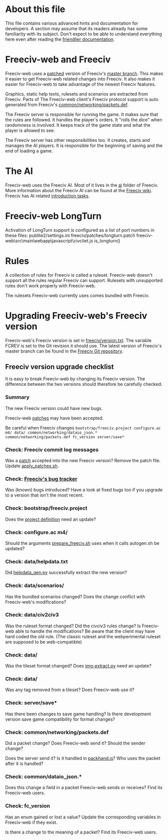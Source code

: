 # About this file

This file contains various advanced hints and documentation for developers.
A section may assume that its readers already has some familiarity with its
subject.
Don't expect to be able to understand everything here even after reading the
[friendlier documentation](README.md).

# Freeciv-web and Freeciv

Freeciv-web uses a [patched](freeciv/apply_patches.sh) version of Freeciv's
[master branch](http://freeciv.wikia.com/wiki/Freeciv_source_code_repository).
This makes it easier to get Freeciv-web related changes into Freeciv.
It also makes it easier for Freeciv-web to take advantage of the newest
Freeciv features.

Graphics, static help texts, rulesets and scenarios are extracted from
Freeciv.
Parts of The Freeciv-web client's Freeciv protocol support is auto generated
from Freeciv's [common/networking/packets.def](https://github.com/freeciv/freeciv/blob/master/common/networking/packets.def).

The Freeciv server is responsible for running the game.
It makes sure that the rules are followed.
It handles the player's orders.
It "rolls the dice" when randomness is involved.
It keeps track of the game state and what the player is allowed to see.

The Freeciv server has other responsibilities too.
It creates, starts and manages the AI players.
It is responsible for the beginning of saving and the end of loading a game.

# The AI

Freeciv-web uses the Freeciv AI.
Most of it lives in the [ai](http://repo.or.cz/freeciv.git/tree/HEAD:/ai)
folder of Freeciv.
More information about the Freeciv AI can be found at the
[Freeciv wiki](http://freeciv.wikia.com/wiki/Category:AI).
Freeciv has AI related
[introduction tasks](http://freeciv.wikia.com/wiki/Introduction_tasks).

# Freeciv-web LongTurn

Activation of LongTurn support is configured as a list of port numbers in these files:
publite2/settings.ini 
freeciv/patches/longturn.patch
freeciv-web\src\main\webapp\javascript\civcliet.js  is_longturn()

# Rules

A collection of rules for Freeciv is called a ruleset.
Freeciv-web doesn't support all the rules regular Freeciv can support.
Rulesets with unsupported rules don't work properly with Freeciv-web.

The rulesets Freeciv-web currently uses comes bundled with Freeciv.

# Upgrading Freeciv-web's Freeciv version

Freeciv-web's Freeciv version is set in
[freeciv/version.txt](freeciv/version.txt).
The variable FCREV is set to the Git revision it should use.
The latest version of Freeciv's master branch can be found in the
[Freeciv Git repository](https://github.com/freeciv/freeciv/).

## Freeciv version upgrade checklist

It is easy to break Freeciv-web by changing its Freeciv version.
The difference between the two versions should therefore be carefully
checked.

### Summary

The new Freeciv version could have new bugs.

Freeciv-web [patches](freeciv/apply_patches.sh) may have been accepted.

Be careful when Freeciv changes
`bootstrap/freeciv.project configure.ac m4/ data/ common/networking/dataio_json.* common/networking/packets.def fc_version server/save*`

### Check: Freeciv commit log messages

Was a [patch](freeciv/patches/) accepted into the new Freeciv version?
Remove the patch file.
Update [apply_patches.sh](freeciv/apply_patches.sh).

### Check: [Freeciv's bug tracker](https://www.hostedredmine.com/projects/freeciv)

Was (known) bugs introduced?
Have a look at fixed bugs too if you upgrade to a version that isn't the
most recent.

### Check: bootstrap/freeciv.project

Does the [project definition](freeciv/freeciv-web.project) need an update?

### Check: configure.ac m4/

Should the arguments [prepare_freeciv.sh](freeciv/prepare_freeciv.sh) uses
when it calls autogen.sh be updated?

### Check: data/helpdata.txt

Did [helpdata_gen.py](scripts/helpdata_gen/helpdata_gen.py) successfully
extract the new version?

### Check: data/scenarios/

Has the bundled scenarios changed?
Does the change conflict with Freeciv-web's modifications?

### Check: data/civ2civ3

Was the ruleset format changed?
Did the civciv3 rules change?
Is Freeciv-web able to handle the modifications?
Be aware that the client may have hard coded the old rule.
(The classic ruleset and the webperimental ruleset are supposed to be
web-compatible)

### Check: data/

Was the tileset format changed?
Does [img-extract.py](scripts/freeciv-img-extract/img-extract.py) need an
update?

### Check: data/

Was any tag removed from a tileset?
Does Freeciv-web use it?

### Check: server/save*

Has there been changes to save game handling?
Is there development version save game compatibility for format changes?

### Check: common/networking/packets.def

Did a packet change?
Does Freeciv-web send it?
Should the sender change?

Does the server send it?
Is it handled in [packhand.js](freeciv-web/src/main/webapp/javascript/packhand.js)?
Who uses the packet after it is handled?

### Check: common/dataio_json.*

Does this change a field in a packet Freeciv-web sends or receives?
Find its Freeciv-web users.

### Check: fc_version

Has an enum gained or lost a value?
Update the corresponding variables in Freeciv-web if they exist.

Is there a change to the meaning of a packet?
Find its Freeciv-web users.
